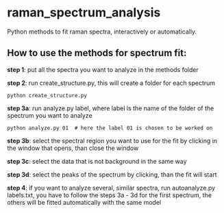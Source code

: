 # raman_spectrum_analysis
Python methods to fit raman spectra, interactively or automatically.

## How to use the methods for spectrum fit:

**step 1**: put all the spectra you want to analyze in the methods folder

**step 2**: run create_structure.py, this will create a folder for each spectrum
```
python create_structure.py
```

**step 3a**: run analyze.py label, where label is the name of the folder of the spectrum you want to analyze
```
python analyze.py 01  # here the label 01 is chosen to be worked on
```

**step 3b**: select the spectral region you want to use for the fit by clicking in the window that opens, than close the window

**step 3c**: select the data that is not background in the same way

**step 3d**: select the peaks of the spectrum by clicking, than the fit will start

**step 4**: if you want to analyze several, similar spectra, run autoanalyze.py labels.txt, you have to follow the steps 3a - 3d for the first spectrum, the others will be fitted automatically with the same model
